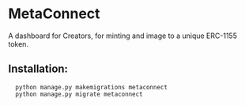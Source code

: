 # MetaConnect

A dashboard for Creators, for minting and image to a unique ERC-1155 token.

## Installation:
```
  python manage.py makemigrations metaconnect
  python manage.py migrate metaconnect
  
```

